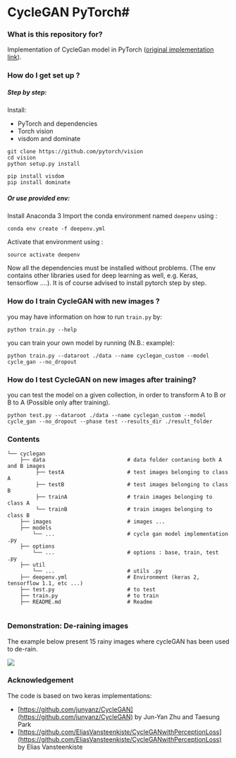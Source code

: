 # CycleGAN PyTorch#

### What is this repository for? 
Implementation of CycleGan model in PyTorch ([original implementation link](https://github.com/junyanz/CycleGAN)). 

### How do I get set up ?
##### Step by step:
Install:
* PyTorch and dependencies 
* Torch vision
* visdom and dominate
```
git clone https://github.com/pytorch/vision
cd vision
python setup.py install

pip install visdom
pip install dominate
```

##### Or use provided env:
Install Anaconda 3
Import the conda environment named `deepenv` using : 
```
conda env create -f deepenv.yml
```
Activate that environment using :
```
source activate deepenv
```
Now all the dependencies must be installed without problems. (The env contains other libraries used for deep learning as well, e.g. Keras, tensorflow ....). It is of course advised to install pytorch step by step.

### How do I train CycleGAN with new images ?
you may have information on how to run ```train.py``` by:
```
python train.py --help
```
you can train your own model by running (N.B.: example):
```
python train.py --dataroot ./data --name cyclegan_custom --model cycle_gan --no_dropout
```
### How do I test CycleGAN on new images after training?
you can test the model on a given collection, in order to transform A to B or B to A (Possible only after training).
```
python test.py --dataroot ./data --name cyclegan_custom --model cycle_gan --no_dropout --phase test --results_dir ./result_folder
```
### Contents
```
└── cyclegan
    ├── data                          # data folder contaning both A and B images
         ├── testA                    # test images belonging to class A
         ├── testB                    # test images belonging to class B
         ├── trainA                   # train images belonging to class A
         └── trainB                   # train images belonging to class B
    ├── images                        # images ... 
    ├── models
        └── ...                       # cycle gan model implementation .py
    ├── options                      
        └── ...                       # options : base, train, test .py
    ├── util    
        └── ...                       # utils .py               
    ├── deepenv.yml                   # Environment (keras 2, tensorflow 1.1, etc ...)
    ├── test.py                       # to test
    ├── train.py                      # to train
    ├── README.md                     # Readme


```
### Demonstration: De-raining images 
The example below present 15 rainy images where cycleGAN has been used to de-rain.

![](https://github.com/HagopB/cyclegan/blob/master/pics/demo_rainremoval.png)

### Acknowledgement
The code is based on two keras implementations:
* [https://github.com/junyanz/CycleGAN](https://github.com/junyanz/CycleGAN) by Jun-Yan Zhu and Taesung Park
* [https://github.com/EliasVansteenkiste/CycleGANwithPerceptionLoss](https://github.com/EliasVansteenkiste/CycleGANwithPerceptionLoss) by Elias Vansteenkiste



